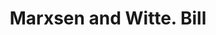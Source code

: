 ---
doi: 10.7916/D82N6DDT
date_other: '1860'
date_other_textual: 1860-1869
form: printed ephemera
genre:
- Invoices
name:
- Marxsen and Witte
object_in_context_url: https://biggert.cul.columbia.edu/items/view/ave_biggert_01434
subject_hierarchical_geographic:
- Philadelphia, Pennsylvania, United States
subject_name:
- Marxsen and Witte
title: Marxsen and Witte. Bill
sort_title: Marxsen and Witte. Bill
call_number: ave_biggert_01434
coordinates:
- 40.00944444444445,-75.13333333333334
pid: ave_biggert_01434
identifiers: ave_biggert_01434
permalink: /biggert/ave_biggert_01434/
layout: iiif-image-page
---